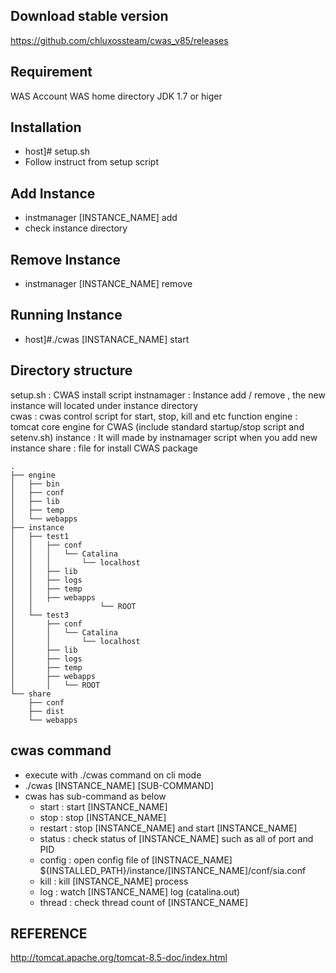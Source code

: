 ## Download stable version
https://github.com/chluxossteam/cwas_v85/releases

## Requirement 
 WAS Account 
 WAS home directory
 JDK 1.7 or higer

## Installation 
 - host]# setup.sh
 - Follow instruct from setup script

## Add Instance 
 - instmanager [INSTANCE_NAME] add
 - check instance directory 

## Remove Instance 
 - instmanager [INSTANCE_NAME] remove  

## Running Instance
 - host]#./cwas [INSTANACE_NAME] start 

## Directory structure  
 setup.sh : CWAS install script 
 instnamager : Instance add / remove , the new instance will located under instance directory  
 cwas : cwas control script for start, stop, kill and etc function 
 engine : tomcat core engine for CWAS (include standard startup/stop script and setenv.sh)
 instance : It will made by instnamager script when you add new instance 
 share : file for install CWAS package  
```
.
├── engine
│   ├── bin
│   ├── conf
│   ├── lib
│   ├── temp
│   └── webapps
├── instance
│   ├── test1
│   │   ├── conf
│   │   │   └── Catalina
│   │   │       └── localhost
│   │   ├── lib
│   │   ├── logs
│   │   ├── temp
│   │   ├── webapps
│   │               └── ROOT
│   └── test3
│       ├── conf
│       │   └── Catalina
│       │       └── localhost
│       ├── lib
│       ├── logs
│       ├── temp
│       ├── webapps
│       │   └── ROOT
└── share
    ├── conf
    ├── dist
    └── webapps
```
## cwas command 
 - execute with ./cwas command on cli mode 
 - ./cwas [INSTANCE_NAME] [SUB-COMMAND]
 - cwas has sub-command as below
   * start   : start [INSTANCE_NAME] 
   * stop    : stop [INSTANCE_NAME]  
   * restart : stop [INSTANCE_NAME] and start [INSTANCE_NAME] 
   * status  : check status of [INSTANCE_NAME]  such as all of port and PID  
   * config  : open config file of [INSTNACE_NAME] ${INSTALLED_PATH}/instance/[INSTANCE_NAME]/conf/sia.conf
   * kill    : kill [INSTANCE_NAME] process
   * log     : watch [INSTANCE_NAME] log (catalina.out)
   * thread  : check thread count of [INSTANCE_NAME] 

   
## REFERENCE
http://tomcat.apache.org/tomcat-8.5-doc/index.html
